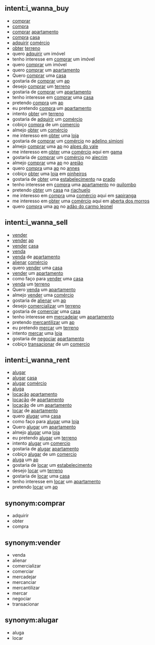 ## intent:i_wanna_buy
- [comprar](trading_type)
- [compra](trading_type:comprar)
- [comprar](trading_type) [apartamento](property_type)
- [compra](trading_type:comprar) [casa](property_type)
- [adquirir](trading_type:comprar) [comércio](property_type:comercial)
- [obter](trading_type:comprar) [terreno](property_type)
- quero [adquirir](trading_type:comprar) um imóvel
- tenho interesse em [comprar](trading_type) um imóvel
- quero [comprar](trading_type) um imóvel
- quero [comprar](trading_type) um [apartamento](property_type)
- Quero [comprar](trading_type) uma [casa](property_type)
- gostaria de [comprar](trading_type) um [ap](property_type:apartamento)
- desejo [comprar](trading_type) um [terreno](property_type)
- gostaria de [comprar](trading_type) um [apartamento](property_type)
- tenho interesse em [comprar](trading_type) uma [casa](property_type)
- pretendo [compra](trading_type:comprar) um [ap](property_type:apartamento)
- eu pretendo [compra](trading_type:comprar) um [apartamento](property_type)
- intento [obter](trading_type:comprar) um [terreno](property_type)
- gostaria de [adquirir](trading_type:comprar) um [comércio](property_type:comercial)
- cobiço [compra](trading_type:comprar) de um [comercio](property_type:comercial)
- almejo [obter](trading_type:comprar) um [comércio](property_type:comercial)
- me interesso em [obter](trading_type:comprar) uma [loja](property_type:comercial)
- gostaria de [comprar](trading_type) um [comércio](property_type:comercial) no [adelino simioni](neighborhood)
- almejo [comprar](trading_type) uma [ap](property_type:apartamento) no [alpes do vale](neighborhood)
- me interesso em [obter](trading_type:comprar) uma [comércio](property_type:comercial) aqui em [gama](neighborhood)
- gostaria de [comprar](trading_type) um [comércio](property_type:comercial) no [alecrim](neighborhood)
- almejo [comprar](trading_type) uma [ap](property_type:apartamento) no [areião](neighborhood)
- quero [compra](trading_type:comprar) uma [ap](property_type:apartamento) no [annes](neighborhood)
- cobiço [obter](trading_type:comprar) uma [loja](property_type:comercial) em [pinheiros](neighborhood)
- gostaria de [obter](trading_type:comprar) uma [estabelecimento](property_type:comercial) na [prado](neighborhood)
- tenho interesse em [compra](trading_type:comprar) uma [apartamento](property_type) no [quilombo](neighborhood)
- pretendo [obter](trading_type:comprar) um [casa](property_type) na [riachuelo](neighborhood)
- me interesso em [compra](trading_type:comprar) uma [comércio](property_type:comercial) aqui em [sapiranga](neighborhood)
- me interesso em [obter](trading_type:comprar) uma [comércio](property_type:comercial) aqui em [aberta dos morros](neighborhood)
- quero [compra](trading_type:comprar) uma [ap](property_type:apartamento) no [adão do carmo leonel](neighborhood)

## intent:i_wanna_sell
- [vender](trading_type)
- [vender](trading_type) [ap](property_type:apartamento)
- [vender](trading_type) [casa](property_type)
- [venda](trading_type:vender)
- [venda](trading_type:vender) de [apartamento](property_type)
- [alienar](trading_type:vender) [comércio](property_type:comercial)
- quero [vender](trading_type) uma [casa](property_type)
- [vender](trading_type) um [apartamento](property_type)
- como faço para [vender](trading_type) uma [casa](property_type)
- [venda](trading_type:vender) um [terreno](property_type)
- Quero [venda](trading_type:vender) um [apartamento](property_type)
- almejo [vender](trading_type:vender) uma [comércio](property_type:comercial)
- gostaria de [alienar](trading_type:vender) um [ap](property_type:apartamento)
- desejo [comercializar](trading_type:vender) um [terreno](property_type)
- gostaria de [comerciar](trading_type:vender) uma [casa](property_type)
- tenho interesse em [mercadejar](trading_type:vender) um [apartamento](property_type)
- pretendo [mercantilizar](trading_type:vender) um [ap](property_type:apartamento)
- eu pretendo [mercar](trading_type:vender) um [terreno](property_type)
- intento [mercar](trading_type:vender) uma [loja](property_type:comercial)
- gostaria de [negociar](trading_type:vender) [apartamento](property_type)
- cobiço [transacionar](trading_type:vender) de um [comercio](property_type:comercial)

## intent:i_wanna_rent
- [alugar](trading_type)
- [alugar](trading_type) [casa](property_type)
- [alugar](trading_type) [comércio](property_type:comercial)
- [aluga](trading_type:alugar)
- [locação](trading_type:alugar) [apartamento](property_type)
- [locação](trading_type:alugar) de [apartamento](property_type)
- [locação](trading_type:alugar) de um [apartamento](property_type)
- [locar](trading_type:alugar) de [apartamento](property_type)
- quero [alugar](trading_type) uma [casa](property_type)
- como faço para [alugar](trading_type) uma [loja](property_type:comercial)
- Quero [alugar](trading_type) um [apartamento](property_type)
- almejo [alugar](trading_type) uma [loja](property_type:comercial)
- eu pretendo [alugar](trading_type) um [terreno](property_type)
- intento [alugar](trading_type) um [comercio](property_type:comercial)
- gostaria de [alugar](trading_type) [apartamento](property_type)
- cobiço [alugar](trading_type) de um [comercio](property_type:comercial)
- [aluga](trading_type:alugar) um [ap](property_type:apartamento)
- gostaria de [locar](trading_type:alugar) um [estabelecimento](property_type:comercial)
- desejo [locar](trading_type:alugar) um [terreno](property_type)
- gostaria de [locar](trading_type:alugar) uma [casa](property_type)
- tenho interesse em [locar](trading_type:alugar) um [apartamento](property_type)
- pretendo [locar](trading_type:alugar) um [ap](property_type:apartamento)

## synonym:comprar
- adquirir
- obter
- compra

## synonym:vender
- venda
- alienar
- comercializar
- comerciar
- mercadejar
- mercanciar
- mercantilizar
- mercar
- negociar
- transacionar

## synonym:alugar
- aluga
- locar
